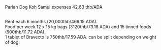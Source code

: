 Pariah Dog Koh Samui expenses
42.63 thb/ADA

 <br />
Rent each 6 months (20,000thb/469.15 ADA).
 <br />
Food per week 12 x 15 kg bags (3120thb/73.18 ADA) and 15 tinned foods (500thb/11.72 ADA). 
 <br />
1 tablet of Bravecto is 750thb/17.59 ADA. can be split depending on weight of dog. 
 <br />
 <br />
 <br />
